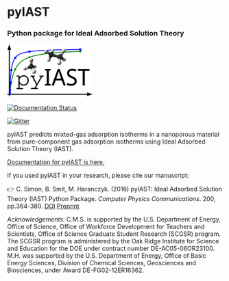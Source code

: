 # pyIAST
### Python package for Ideal Adsorbed Solution Theory

![alt tag](docs/pyIAST_logo.png)

[![Documentation Status](https://readthedocs.org/projects/pyiast/badge/?version=latest)](http://pyiast.readthedocs.org/en/latest/?badge=latest)

[![Gitter](https://badges.gitter.im/Join%20Chat.svg)](https://gitter.im/CorySimon/pyIAST?utm_source=badge&utm_medium=badge&utm_campaign=pr-badge)

pyIAST predicts mixted-gas adsorption isotherms in a nanoporous material from pure-component gas adsorption isotherms using Ideal Adsorbed Solution Theory (IAST).

[Documentation for pyIAST is here.](http://pyiast.readthedocs.org/en/latest/)

If you used pyIAST in your research, please cite our manuscript:

:point_right: C. Simon, B. Smit, M. Haranczyk. (2016) pyIAST: Ideal Adsorbed Solution Theory (IAST) Python Package. *Computer Physics Communications*. 200, pp.364-380. [DOI](http://dx.doi.org/doi:10.1016/j.cpc.2015.11.016) [Preprint](manuscript.pdf)

_Acknowledgements:_ C.M.S. is supported by the U.S. Department of Energy, Office of Science, Office of Workforce Development for Teachers and Scientists, Office of Science Graduate Student Research (SCGSR) program. The SCGSR program is administered by the Oak Ridge Institute for Science and Education for the DOE under contract number DE-AC05-06OR23100. M.H. was supported by the U.S. Department of Energy, Office of Basic Energy Sciences, Division of Chemical Sciences, Geosciences and Biosciences, under Award DE-FG02-12ER16362.

